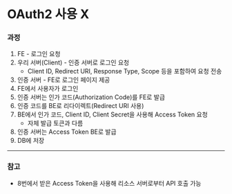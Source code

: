 # OAuth2 사용 X

### 과정
1. FE - 로그인 요청 
2. 우리 서버(Client) - 인증 서버로 로그인 요청
   - Client ID, Redirect URI, Response Type, Scope 등을 포함하여 요청 전송
3. 인증 서버 - FE로 로그인 페이지 제공
4. FE에서 사용자가 로그인
5. 인증 서버는 인가 코드(Authorization Code)를 FE로 발급
6. 인증 코드를 BE로 리다이렉트(Redirect URI 사용)
7. BE에서 인가 코드, Client ID, Client Secret을 사용해 Access Token 요청
   - 자체 발급 토큰과 다름
8. 인증 서버는 Access Token BE로 발급
9. DB에 저장


* * * 


### 참고
- 8번에서 받은 Access Token을 사용해 리소스 서버로부터 API 호출 가능